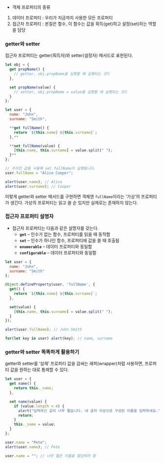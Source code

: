 - 객체 프로퍼티의 종류
1. 데이터 프로퍼티 : 우리가 지금까지 사용한 모든 프로퍼티
2. 접근자 프로퍼티 : 본질은 함수, 이 함수는 값을 획득(get)하고 설정(set)하는 역할을 담당

### getter와 setter

접근자 프로퍼티는 getter(획득자)와 setter(설정자) 메서드로 표현된다.

```jsx
let obj = {
  get propName() {
    // getter, obj.propName을 실행할 때 실행되는 코드
  },

  set propName(value) {
    // setter, obj.propName = value를 실행할 때 실행되는 코드
  }
};
```

```jsx
let user = {
  name: "John",
  surname: "Smith",

  **get fullName() {
    return `${this.name} ${this.surname}`;
  },**

  **set fullName(value) {
    [this.name, this.surname] = value.split(" ");
  }**
};

// 주어진 값을 사용해 set fullName이 실행됩니다.
user.fullName = "Alice Cooper";

alert(user.name); // Alice
alert(user.surname); // Cooper
```

이렇게 getter와 setter 메서드를 구현하면 객체엔 `fullName`이라는 '가상’의 프로퍼티가 생긴다. 가상의 프로퍼티는 읽고 쓸 순 있지만 실제로는 존재하지 않는다.



### 접근자 프로퍼티 설명자



- 접근자 프로퍼티는 다음과 같은 설명자를 갖는다.
    - **`get`** – 인수가 없는 함수, 프로퍼티를 읽을 때 동작함
    - **`set`** – 인수가 하나인 함수, 프로퍼티에 값을 쓸 때 호출됨
    - **`enumerable`** – 데이터 프로퍼티와 동일함
    - **`configurable`** – 데이터 프로퍼티와 동일함

```jsx
let user = {
  name: "John",
  surname: "Smith"
};

Object.defineProperty(user, 'fullName', {
  get() {
    return `${this.name} ${this.surname}`;
  },

  set(value) {
    [this.name, this.surname] = value.split(" ");
  }
});

alert(user.fullName); // John Smith

for(let key in user) alert(key); // name, surname
```

### getter와 setter 똑똑하게 활용하기

getter와 setter를 ‘실제’ 프로퍼티 값을 감싸는 래퍼(wrapper)처럼 사용하면, 프로퍼티 값을 원하는 대로 통제할 수 있다.

```jsx
let user = {
  get name() {
    return this._name;
  },

  set name(value) {
    if (value.length < 4) {
      alert("입력하신 값이 너무 짧습니다. 네 글자 이상으로 구성된 이름을 입력하세요.");
      return;
    }
    this._name = value;
  }
};

user.name = "Pete";
alert(user.name); // Pete

user.name = ""; // 너무 짧은 이름을 할당하려 함
```